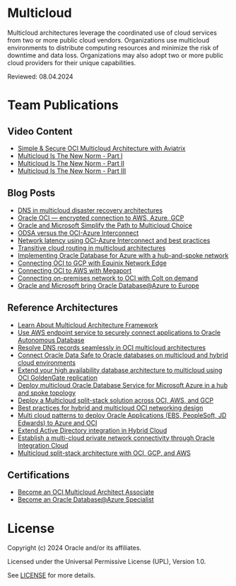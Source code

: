 # Multicloud

Multicloud architectures leverage the coordinated use of cloud services from two or more public cloud vendors. Organizations use multicloud environments to distribute computing resources and minimize the risk of downtime and data loss. Organizations may also adopt two or more public cloud providers for their unique capabilities. 

Reviewed: 08.04.2024

# Team Publications

## Video Content

- [Simple & Secure OCI Multicloud Architecture with Aviatrix](https://youtu.be/9Jh9N6fouxE?feature=shared)
- [Multicloud Is The New Norm - Part I](https://www.youtube.com/watch?v=WzyJiAXldDM)
- [Multicloud Is The New Norm - Part II](https://www.youtube.com/watch?v=27L_ZeF1o9Q)
- [Multicloud Is The New Norm - Part III](https://www.youtube.com/watch?v=qesCk_nIvY8) 

## Blog Posts

- [DNS in multicloud disaster recovery architectures](https://blogs.oracle.com/cloud-infrastructure/post/dns-in-multicloud-disaster-recovery-architectures)
- [Oracle OCI — encrypted connection to AWS, Azure, GCP](https://aviatrix.com/blog/oracle-oci-encrypted-connection/)
- [Oracle and Microsoft Simplify the Path to Multicloud Choice](https://blogs.oracle.com/cloud-infrastructure/post/simplify-path-to-multicloud-choice)
- [ODSA versus the OCI-Azure Interconnect](https://blogs.oracle.com/cloud-infrastructure/post/odsa-versus-oci-azure-interconnect)
- [Network latency using OCI-Azure Interconnect and best practices](https://blogs.oracle.com/cloud-infrastructure/post/network-latency-oci-azure-best-practices)
- [Transitive cloud routing in multicloud architectures](https://blogs.oracle.com/cloud-infrastructure/post/transitive-routing-in-multicloud-architectures)
- [Implementing Oracle Database for Azure with a hub-and-spoke network](https://blogs.oracle.com/cloud-infrastructure/post/implementing-oracledb-azure-hubandspoke-network)
- [Connecting OCI to GCP with Equinix Network Edge](https://blogs.oracle.com/cloud-infrastructure/connecting-oracle-cloud-infrastructure-to-google-cloud-platform-with-equinix-network-edge-cloud-router)
- [Connecting OCI to AWS with Megaport](https://blogs.oracle.com/cloud-infrastructure/connecting-oracle-cloud-infrastructure-to-amazon-vpc-with-megaport-cloud-router)
- [Connecting on-premises network to OCI with Colt on demand](https://blogs.oracle.com/cloud-infrastructure/connecting-your-on-premises-network-to-oracle-cloud-with-colt-on-demand)
- [Oracle and Microsoft bring Oracle Database@Azure to Europe](https://blogs.oracle.com/cloud-infrastructure/post/oracle-microsoft-databaseazure-europe?source=:so:ch:or:awr::::&SC=:so:ch:or:awr::::&pcode=)

## Reference Architectures

- [Learn About Multicloud Architecture Framework](https://docs.oracle.com/en/solutions/learn-about-multicloud-arch-framework/index.html)
- [Use AWS endpoint service to securely connect applications to Oracle Autonomous Database](https://docs.oracle.com/en/solutions/adb-endpoint-in-aws/index.html)
- [Resolve DNS records seamlessly in OCI multicloud architectures](https://docs.oracle.com/en/solutions/resolve-dns-oci/index.html#GUID-84375E55-F207-4A72-84E8-C17CE0CE6BF3)
- [Connect Oracle Data Safe to Oracle databases on multicloud and hybrid cloud environments](https://docs.oracle.com/en/solutions/data-safe-multicloud-ods-hybrid/index.html)
- [Extend your high availability database architecture to multicloud using OCI GoldenGate replication](https://docs.oracle.com/en/solutions/oci-multicloud-db-replication-goldengate/index.html)
- [Deploy multicloud Oracle Database Service for Microsoft Azure in a hub and spoke topology](https://docs.oracle.com/en/solutions/odsa-azure-hub-spoke/index.html)
- [Deploy a Multicloud split-stack solution across OCI, AWS, and GCP](https://docs.oracle.com/en/solutions/oci-aws-gcp-multicloud/index)
- [Best practices for hybrid and multicloud OCI networking design](https://docs.oracle.com/en/solutions/oci-best-practices-networking/index.html)
- [Multi cloud patterns to deploy Oracle Applications (EBS, PeopleSoft, JD Edwards) to Azure and OCI](https://learn.microsoft.com/en-us/azure/virtual-machines/workloads/oracle/oracle-oci-applications)
- [Extend Active Directory integration in Hybrid Cloud](https://docs.oracle.com/en/solutions/integrate-oci-msft-ad/)
- [Establish a multi-cloud private network connectivity through Oracle Integration Cloud](https://docs.oracle.com/en/solutions/multi-cloud-with-oic/index.html)
- [Multicloud split-stack architecture with OCI, GCP, and AWS](https://docs.oracle.com/en/solutions/oci-aws-gcp-multicloud/index.html)

## Certifications
 
- [Become an OCI Multicloud Architect Associate](https://mylearn.oracle.com/ou/learning-path/become-an-oci-multicloud-architect/120606)
- [Become an Oracle Database@Azure Specialist](https://mylearn.oracle.com/ou/learning-path/become-an-oracle-databaseazure-specialist/135857)

# License

Copyright (c) 2024 Oracle and/or its affiliates.

Licensed under the Universal Permissive License (UPL), Version 1.0.

See [LICENSE](https://github.com/oracle-devrel/technology-engineering/blob/main/LICENSE) for more details.
